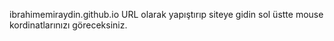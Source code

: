 ibrahimemiraydin.github.io
URL olarak yapıştırıp siteye gidin sol üstte mouse kordinatlarınızı göreceksiniz.
